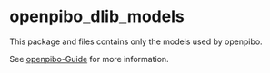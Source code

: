 # openpibo_dlib_models
This package and files contains only the models used by openpibo.

See [openpibo-Guide](https://themakerrobot.github.io/openpibo-python/build/html/notes/setting.html#openpibo) for more information.
